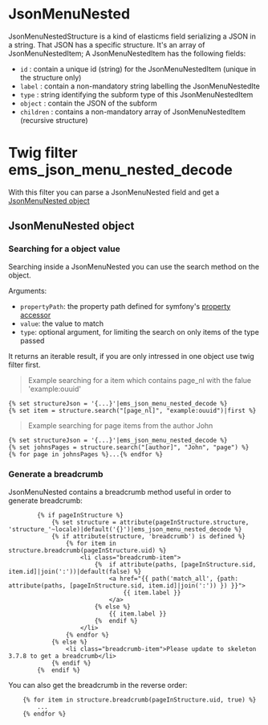 # JsonMenuNested

JsonMenuNestedStructure is a kind of elasticms field serializing a JSON in a string. That JSON has a specific structure. It's an array of JsonMenuNestedItem; A JsonMenuNestedItem has the following fields:
 - `id` : contain a unique id (string) for the JsonMenuNestedItem (unique in the structure only)
 - `label` : contain a non-mandatory string labelling the JsonMenuNestedIte
 - `type` : string identifying the subform type of this JsonMenuNestedItem 
 - `object` : contain the JSON of the subform
 - `children` : contains a non-mandatory array of JsonMenuNestedItem (recursive structure)

# Twig filter ems_json_menu_nested_decode

With this filter you can parse a JsonMenuNested field and get a [JsonMenuNested object](https://github.com/ems-project/elasticms/tree/4.x/EMS/common-bundle/src/Json/JsonMenuNested.php)

## JsonMenuNested object

### Searching for a object value

Searching inside a JsonMenuNested you can use the search method on the object.

Arguments:
- `propertyPath`: the property path defined for symfony's [property accessor](https://symfony.com/doc/current/components/property_access.html)
- `value`: the value to match
- `type`: optional argument, for limiting the search on only items of the type passed

It returns an iterable result, if you are only intressed in one object use twig filter first.

> Example searching for a item which contains page_nl with the falue 'example:ouuid'
```twig
{% set structureJson = '{...}'|ems_json_menu_nested_decode %}
{% set item = structure.search("[page_nl]", "example:ouuid")|first %}
```
> Example searching for page items from the author John
```twig
{% set structureJson = '{...}'|ems_json_menu_nested_decode %}
{% set johnsPages = structure.search("[author]", "John", "page") %}
{% for page in johnsPages %}...{% endfor %}
```

### Generate a breadcrumb

JsonMenuNested contains a breadcrumb method useful in order to generate breadcrumb:

```twig
        {% if pageInStructure %}
            {% set structure = attribute(pageInStructure.structure, 'structure_'~locale)|default('{}')|ems_json_menu_nested_decode %}
            {% if attribute(structure, 'breadcrumb') is defined %}
                {% for item in structure.breadcrumb(pageInStructure.uid) %}
                    <li class="breadcrumb-item">
                        {%  if attribute(paths, [pageInStructure.sid, item.id]|join(':'))|default(false) %}
                            <a href="{{ path('match_all', {path: attribute(paths, [pageInStructure.sid, item.id]|join(':')) }) }}">
                                {{ item.label }}
                            </a>
                        {% else %}
                            {{ item.label }}
                        {%  endif %}
                    </li>
                {% endfor %}
            {% else %}
                <li class="breadcrumb-item">Please update to skeleton 3.7.8 to get a breadcrumb</li>
            {% endif %}
        {%  endif %}
```

You can also get the breadcrumb in the reverse order:
```twig
    {% for item in structure.breadcrumb(pageInStructure.uid, true) %}
        ...
    {% endfor %}
```